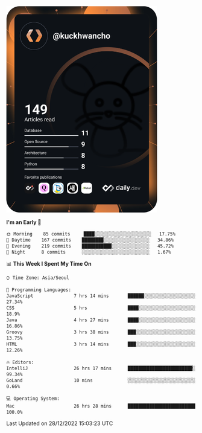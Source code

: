 <a href="https://app.daily.dev/kuckhwancho"><img src="https://github.com/kuckjwi0928/kuckjwi0928/blob/master/devcard.svg" width="400" alt="Kuckjwi Devcard"/></a>

<!--START_SECTION:waka-->
**I'm an Early 🐤** 

```text
🌞 Morning    85 commits     ████░░░░░░░░░░░░░░░░░░░░░   17.75% 
🌆 Daytime    167 commits    ████████░░░░░░░░░░░░░░░░░   34.86% 
🌃 Evening    219 commits    ███████████░░░░░░░░░░░░░░   45.72% 
🌙 Night      8 commits      ░░░░░░░░░░░░░░░░░░░░░░░░░   1.67%

```


📊 **This Week I Spent My Time On** 

```text
⌚︎ Time Zone: Asia/Seoul

💬 Programming Languages: 
JavaScript               7 hrs 14 mins       ██████░░░░░░░░░░░░░░░░░░░   27.34% 
CSS                      5 hrs               ████░░░░░░░░░░░░░░░░░░░░░   18.9% 
Java                     4 hrs 27 mins       ████░░░░░░░░░░░░░░░░░░░░░   16.86% 
Groovy                   3 hrs 38 mins       ███░░░░░░░░░░░░░░░░░░░░░░   13.75% 
HTML                     3 hrs 14 mins       ███░░░░░░░░░░░░░░░░░░░░░░   12.26%

🔥 Editors: 
IntelliJ                 26 hrs 17 mins      ████████████████████████░   99.34% 
GoLand                   10 mins             ░░░░░░░░░░░░░░░░░░░░░░░░░   0.66%

💻 Operating System: 
Mac                      26 hrs 28 mins      █████████████████████████   100.0%

```


 Last Updated on 28/12/2022 15:03:23 UTC
<!--END_SECTION:waka-->
